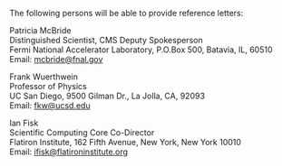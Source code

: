 The following persons will be able to provide reference letters:

Patricia McBride  \
Distinguished Scientist, CMS Deputy Spokesperson  \
Fermi National Accelerator Laboratory, P.O.Box 500, Batavia, IL, 60510  \
Email: [mcbride@fnal.gov](mailto:mcbride@fnal.gov)

Frank Wuerthwein  \
Professor of Physics  \
UC San Diego, 9500 Gilman Dr., La Jolla, CA, 92093  \
Email: [fkw@ucsd.edu](mailto:fkw@ucsd.edu)

Ian Fisk  \
Scientific Computing Core Co-Director  \
Flatiron Institute, 162 Fifth Avenue, New York, New York 10010  \
Email: [ifisk@flatironinstitute.org](mailto:ifisk@flatironinstitute.org)
